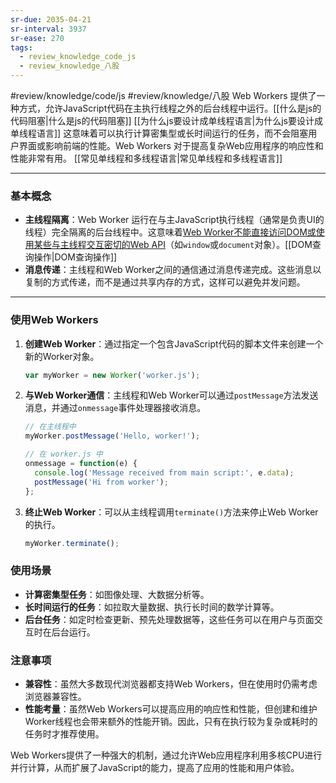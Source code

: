 ```yaml
---
sr-due: 2035-04-21
sr-interval: 3937
sr-ease: 270
tags:
  - review_knowledge_code_js
  - review_knowledge_八股
---
```


#review/knowledge/code/js #review/knowledge/八股 
Web Workers 提供了一种方式，允许JavaScript代码在主执行线程之外的后台线程中运行。[[什么是js的代码阻塞|什么是js的代码阻塞]] [[为什么js要设计成单线程语言|为什么js要设计成单线程语言]]
这意味着可以执行计算密集型或长时间运行的任务，而不会阻塞用户界面或影响前端的性能。Web Workers 对于提高复杂Web应用程序的响应性和性能非常有用。
[[常见单线程和多线程语言|常见单线程和多线程语言]]

---
### 基本概念

- **主线程隔离**：Web Worker 运行在与主JavaScript执行线程（通常是负责UI的线程）完全隔离的后台线程中。这意味着<u>Web Worker不能直接访问DOM或使用某些与主线程交互密切的Web API</u>（如`window`或`document`对象）。[[DOM查询操作|DOM查询操作]]
- **消息传递**：主线程和Web Worker之间的通信通过消息传递完成。这些消息以复制的方式传递，而不是通过共享内存的方式，这样可以避免并发问题。

---
### 使用Web Workers

1. **创建Web Worker**：通过指定一个包含JavaScript代码的脚本文件来创建一个新的Worker对象。
   ```javascript
   var myWorker = new Worker('worker.js');
   ```

2. **与Web Worker通信**：主线程和Web Worker可以通过`postMessage`方法发送消息，并通过`onmessage`事件处理器接收消息。
   ```javascript
   // 在主线程中
   myWorker.postMessage('Hello, worker!');

   // 在 worker.js 中
   onmessage = function(e) {
     console.log('Message received from main script:', e.data);
     postMessage('Hi from worker');
   };
   ```

3. **终止Web Worker**：可以从主线程调用`terminate()`方法来停止Web Worker的执行。
   ```javascript
   myWorker.terminate();
   ```

### 使用场景

- **计算密集型任务**：如图像处理、大数据分析等。
- **长时间运行的任务**：如拉取大量数据、执行长时间的数学计算等。
- **后台任务**：如定时检查更新、预先处理数据等，这些任务可以在用户与页面交互时在后台运行。

### 注意事项

- **兼容性**：虽然大多数现代浏览器都支持Web Workers，但在使用时仍需考虑浏览器兼容性。
- **性能考量**：虽然Web Workers可以提高应用的响应性和性能，但创建和维护Worker线程也会带来额外的性能开销。因此，只有在执行较为复杂或耗时的任务时才推荐使用。

Web Workers提供了一种强大的机制，通过允许Web应用程序利用多核CPU进行并行计算，从而扩展了JavaScript的能力，提高了应用的性能和用户体验。